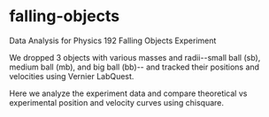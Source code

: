 # falling-objects
Data Analysis for Physics 192 Falling Objects Experiment

We dropped 3 objects with various masses and radii--small ball (sb), medium ball (mb), and big ball (bb)-- and tracked their positions and velocities using Vernier LabQuest.

Here we analyze the experiment data and compare theoretical vs experimental position and velocity curves using chisquare.
